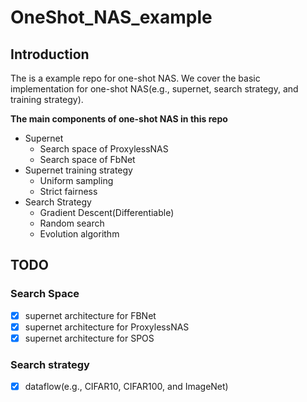 # OneShot_NAS_example
## Introduction
The is a example repo for one-shot NAS. We cover the basic implementation for one-shot NAS(e.g., supernet, search strategy, and training strategy).

**The main components of one-shot NAS in this repo**
* Supernet
    * Search space of ProxylessNAS
    * Search space of FbNet
* Supernet training strategy
    * Uniform sampling
    * Strict fairness
* Search Strategy
    * Gradient Descent(Differentiable)
    * Random search
    * Evolution algorithm

## TODO
### Search Space
* [x] supernet architecture for FBNet
* [x] supernet architecture for ProxylessNAS
* [x] supernet architecture for SPOS

### Search strategy
* [x] dataflow(e.g., CIFAR10, CIFAR100, and ImageNet)
